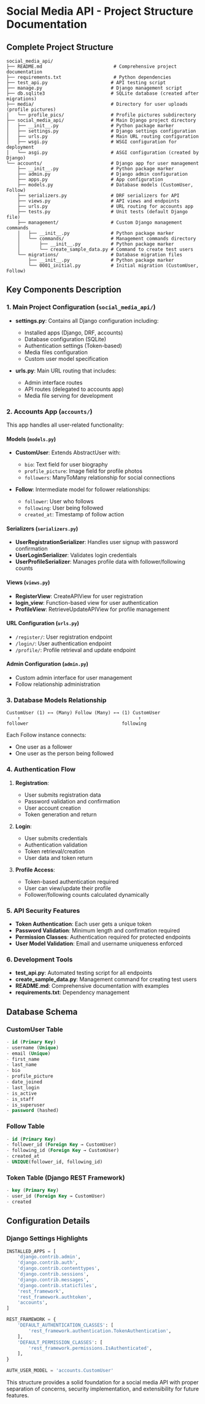 # Social Media API - Project Structure Documentation

## Complete Project Structure

```
social_media_api/
├── README.md                          # Comprehensive project documentation
├── requirements.txt                   # Python dependencies
├── test_api.py                       # API testing script
├── manage.py                         # Django management script
├── db.sqlite3                        # SQLite database (created after migrations)
├── media/                            # Directory for user uploads (profile pictures)
│   └── profile_pics/                 # Profile pictures subdirectory
├── social_media_api/                 # Main Django project directory
│   ├── __init__.py                   # Python package marker
│   ├── settings.py                   # Django settings configuration
│   ├── urls.py                       # Main URL routing configuration
│   ├── wsgi.py                       # WSGI configuration for deployment
│   └── asgi.py                       # ASGI configuration (created by Django)
└── accounts/                         # Django app for user management
    ├── __init__.py                   # Python package marker
    ├── admin.py                      # Django admin configuration
    ├── apps.py                       # App configuration
    ├── models.py                     # Database models (CustomUser, Follow)
    ├── serializers.py                # DRF serializers for API
    ├── views.py                      # API views and endpoints
    ├── urls.py                       # URL routing for accounts app
    ├── tests.py                      # Unit tests (default Django file)
    ├── management/                   # Custom Django management commands
    │   ├── __init__.py               # Python package marker
    │   └── commands/                 # Management commands directory
    │       ├── __init__.py           # Python package marker
    │       └── create_sample_data.py # Command to create test users
    └── migrations/                   # Database migration files
        ├── __init__.py               # Python package marker
        └── 0001_initial.py           # Initial migration (CustomUser, Follow)
```

## Key Components Description

### 1. **Main Project Configuration** (`social_media_api/`)
- **settings.py**: Contains all Django configuration including:
  - Installed apps (Django, DRF, accounts)
  - Database configuration (SQLite)
  - Authentication settings (Token-based)
  - Media files configuration
  - Custom user model specification

- **urls.py**: Main URL routing that includes:
  - Admin interface routes
  - API routes (delegated to accounts app)
  - Media file serving for development

### 2. **Accounts App** (`accounts/`)
This app handles all user-related functionality:

#### Models (`models.py`)
- **CustomUser**: Extends AbstractUser with:
  - `bio`: Text field for user biography
  - `profile_picture`: Image field for profile photos
  - `followers`: ManyToMany relationship for social connections

- **Follow**: Intermediate model for follower relationships:
  - `follower`: User who follows
  - `following`: User being followed
  - `created_at`: Timestamp of follow action

#### Serializers (`serializers.py`)
- **UserRegistrationSerializer**: Handles user signup with password confirmation
- **UserLoginSerializer**: Validates login credentials
- **UserProfileSerializer**: Manages profile data with follower/following counts

#### Views (`views.py`)
- **RegisterView**: CreateAPIView for user registration
- **login_view**: Function-based view for user authentication
- **ProfileView**: RetrieveUpdateAPIView for profile management

#### URL Configuration (`urls.py`)
- `/register/`: User registration endpoint
- `/login/`: User authentication endpoint
- `/profile/`: Profile retrieval and update endpoint

#### Admin Configuration (`admin.py`)
- Custom admin interface for user management
- Follow relationship administration

### 3. **Database Models Relationship**

```
CustomUser (1) ←→ (Many) Follow (Many) ←→ (1) CustomUser
    ↑                                           ↑
follower                                  following
```

Each Follow instance connects:
- One user as a follower
- One user as the person being followed

### 4. **Authentication Flow**

1. **Registration**:
   - User submits registration data
   - Password validation and confirmation
   - User account creation
   - Token generation and return

2. **Login**:
   - User submits credentials
   - Authentication validation
   - Token retrieval/creation
   - User data and token return

3. **Profile Access**:
   - Token-based authentication required
   - User can view/update their profile
   - Follower/following counts calculated dynamically

### 5. **API Security Features**

- **Token Authentication**: Each user gets a unique token
- **Password Validation**: Minimum length and confirmation required
- **Permission Classes**: Authentication required for protected endpoints
- **User Model Validation**: Email and username uniqueness enforced

### 6. **Development Tools**

- **test_api.py**: Automated testing script for all endpoints
- **create_sample_data.py**: Management command for creating test users
- **README.md**: Comprehensive documentation with examples
- **requirements.txt**: Dependency management

## Database Schema

### CustomUser Table
```sql
- id (Primary Key)
- username (Unique)
- email (Unique)
- first_name
- last_name
- bio
- profile_picture
- date_joined
- last_login
- is_active
- is_staff
- is_superuser
- password (hashed)
```

### Follow Table
```sql
- id (Primary Key)
- follower_id (Foreign Key → CustomUser)
- following_id (Foreign Key → CustomUser)
- created_at
- UNIQUE(follower_id, following_id)
```

### Token Table (Django REST Framework)
```sql
- key (Primary Key)
- user_id (Foreign Key → CustomUser)
- created
```

## Configuration Details

### Django Settings Highlights
```python
INSTALLED_APPS = [
    'django.contrib.admin',
    'django.contrib.auth',
    'django.contrib.contenttypes',
    'django.contrib.sessions',
    'django.contrib.messages',
    'django.contrib.staticfiles',
    'rest_framework',
    'rest_framework.authtoken',
    'accounts',
]

REST_FRAMEWORK = {
    'DEFAULT_AUTHENTICATION_CLASSES': [
        'rest_framework.authentication.TokenAuthentication',
    ],
    'DEFAULT_PERMISSION_CLASSES': [
        'rest_framework.permissions.IsAuthenticated',
    ],
}

AUTH_USER_MODEL = 'accounts.CustomUser'
```

This structure provides a solid foundation for a social media API with proper separation of concerns, security implementation, and extensibility for future features.
